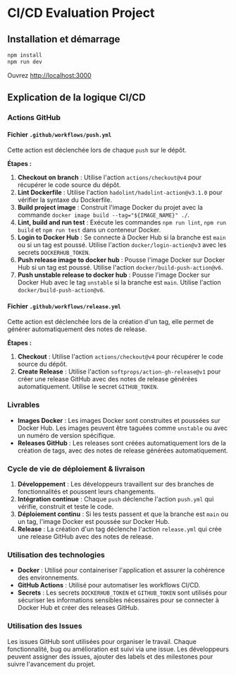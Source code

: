 # CI/CD Evaluation Project

## Installation et démarrage

```sh
npm install
npm run dev
```

Ouvrez [http://localhost:3000](http://localhost:3000)

## Explication de la logique CI/CD

### Actions GitHub

#### Fichier `.github/workflows/push.yml`

Cette action est déclenchée lors de chaque `push` sur le dépôt.

**Étapes :**

1. **Checkout on branch** : Utilise l'action `actions/checkout@v4` pour récupérer le code source du dépôt.
2. **Lint Dockerfile** : Utilise l'action `hadolint/hadolint-action@v3.1.0` pour vérifier la syntaxe du Dockerfile.
3. **Build project image** : Construit l'image Docker du projet avec la commande `docker image build --tag="${IMAGE_NAME}" ./`.
4. **Lint, build and run test** : Exécute les commandes `npm run lint`, `npm run build` et `npm run test` dans un conteneur Docker.
5. **Login to Docker Hub** : Se connecte à Docker Hub si la branche est `main` ou si un tag est poussé. Utilise l'action `docker/login-action@v3` avec les secrets `DOCKERHUB_TOKEN`.
6. **Push release image to docker hub** : Pousse l'image Docker sur Docker Hub si un tag est poussé. Utilise l'action `docker/build-push-action@v6`.
7. **Push unstable release to docker hub** : Pousse l'image Docker sur Docker Hub avec le tag `unstable` si la branche est `main`. Utilise l'action `docker/build-push-action@v6`.

#### Fichier `.github/workflows/release.yml`

Cette action est déclenchée lors de la création d'un tag, elle permet de générer automatiquement des notes de release.

**Étapes :**

1. **Checkout** : Utilise l'action `actions/checkout@v4` pour récupérer le code source du dépôt.
2. **Create Release** : Utilise l'action `softprops/action-gh-release@v1` pour créer une release GitHub avec des notes de release générées automatiquement. Utilise le secret `GITHUB_TOKEN`.

### Livrables

- **Images Docker** : Les images Docker sont construites et poussées sur Docker Hub. Les images peuvent être taguées comme `unstable` ou avec un numéro de version spécifique.
- **Releases GitHub** : Les releases sont créées automatiquement lors de la création de tags, avec des notes de release générées automatiquement.

### Cycle de vie de déploiement & livraison

1. **Développement** : Les développeurs travaillent sur des branches de fonctionnalités et poussent leurs changements.
2. **Intégration continue** : Chaque `push` déclenche l'action `push.yml` qui vérifie, construit et teste le code.
3. **Déploiement continu** : Si les tests passent et que la branche est `main` ou un tag, l'image Docker est poussée sur Docker Hub.
4. **Release** : La création d'un tag déclenche l'action `release.yml` qui crée une release GitHub avec des notes de release.

### Utilisation des technologies

- **Docker** : Utilisé pour containeriser l'application et assurer la cohérence des environnements.
- **GitHub Actions** : Utilisé pour automatiser les workflows CI/CD.
- **Secrets** : Les secrets `DOCKERHUB_TOKEN` et `GITHUB_TOKEN` sont utilisés pour sécuriser les informations sensibles nécessaires pour se connecter à Docker Hub et créer des releases GitHub.

### Utilisation des Issues

Les issues GitHub sont utilisées pour organiser le travail. Chaque fonctionnalité, bug ou amélioration est suivi via une issue. Les développeurs peuvent assigner des issues, ajouter des labels et des milestones pour suivre l'avancement du projet.
